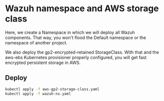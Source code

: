 # Wazuh namespace and AWS storage class
Here, we create a Namespace in which we will deploy all Wazuh components. That way, you won't flood the Default namespace or the namespace of another project.

We also deploy the gp2-encrypted-retained StorageClass. With that and the aws-ebs Kubernetes provisioner properly configured, you will get fast encrypted persistent storage in AWS.

## Deploy
```BASH
kubectl apply -f aws-gp2-storage-class.yaml
kubectl apply -f wazuh-ns.yaml
```
